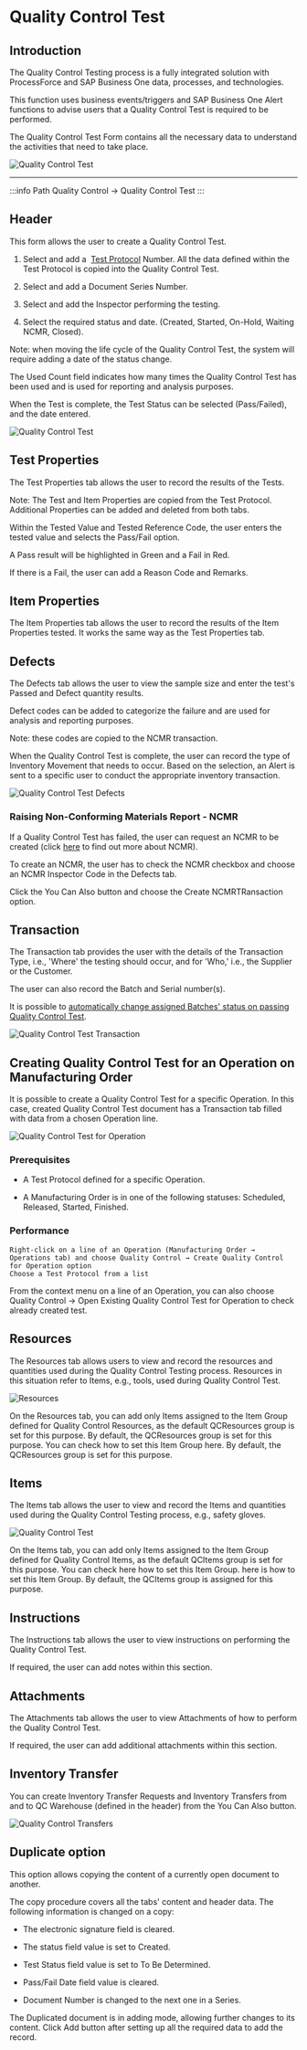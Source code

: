 # Quality Control Test

## Introduction

The Quality Control Testing process is a fully integrated solution with ProcessForce and SAP Business One data, processes, and technologies.

This function uses business events/triggers and SAP Business One Alert functions to advise users that a Quality Control Test is required to be performed.

The Quality Control Test Form contains all the necessary data to understand the activities that need to take place.

![Quality Control Test](./media/quality-control-diagram.webp)

---

:::info Path
Quality Control → Quality Control Test
:::

## Header

This form allows the user to create a Quality Control Test.

1. Select and add a  [Test Protocol](./../test-protocols/test-protocol-for-operation.md) Number. All the data defined within the Test Protocol is copied into the Quality Control Test.

2. Select and add a Document Series Number.

3. Select and add the Inspector performing the testing.

4. Select the required status and date. (Created, Started, On-Hold, Waiting NCMR, Closed).

Note: when moving the life cycle of the Quality Control Test, the system will require adding a date of the status change.

The Used Count field indicates how many times the Quality Control Test has been used and is used for reporting and analysis purposes.

When the Test is complete, the Test Status can be selected (Pass/Failed), and the date entered.

![Quality Control Test](./media/quality-control-test-2.webp)

## Test Properties

The Test Properties tab allows the user to record the results of the Tests.

Note: The Test and Item Properties are copied from the Test Protocol. Additional Properties can be added and deleted from both tabs.

Within the Tested Value and Tested Reference Code, the user enters the tested value and selects the Pass/Fail option.

A Pass result will be highlighted in Green and a Fail in Red.

If there is a Fail, the user can add a Reason Code and Remarks.

## Item Properties

The Item Properties tab allows the user to record the results of the Item Properties tested. It works the same way as the Test Properties tab.

## Defects

The Defects tab allows the user to view the sample size and enter the test's Passed and Defect quantity results.

Defect codes can be added to categorize the failure and are used for analysis and reporting purposes.

Note: these codes are copied to the NCMR transaction.

When the Quality Control Test is complete, the user can record the type of Inventory Movement that needs to occur. Based on the selection, an Alert is sent to a specific user to conduct the appropriate inventory transaction.

![Quality Control Test Defects](./media/quality-control-test-defects.webp)

### Raising Non-Conforming Materials Report - NCMR

If a Quality Control Test has failed, the user can request an NCMR to be created (click [here](./../ncmr-non-conforming-materials-report.md) to find out more about NCMR).

To create an NCMR, the user has to check the NCMR checkbox and choose an NCMR Inspector Code in the Defects tab.

Click the You Can Also button and choose the Create NCMRTRansaction option.

## Transaction

The Transaction tab provides the user with the details of the Transaction Type, i.e., 'Where' the testing should occur, and for 'Who,' i.e., the Supplier or the Customer.

The user can also record the Batch and Serial number(s).

It is possible to [automatically change assigned Batches' status on passing Quality Control Test](./../../../user-guide/system-initialzation/general-settings/qc-tab.md).

![Quality Control Test Transaction](./media/quality-control-test-2.webp)

## Creating Quality Control Test for an Operation on Manufacturing Order

It is possible to create a Quality Control Test for a specific Operation. In this case, created Quality Control Test document has a Transaction tab filled with data from a chosen Operation line.

![Quality Control Test for Operation](./media/quality-control-for-operation.webp)

### Prerequisites

- A Test Protocol defined for a specific Operation.

- A Manufacturing Order is in one of the following statuses: Scheduled, Released, Started, Finished.

### Performance

    Right-click on a line of an Operation (Manufacturing Order → Operations tab) and choose Quality Control → Create Quality Control for Operation option
    Choose a Test Protocol from a list

From the context menu on a line of an Operation, you can also choose Quality Control → Open Existing Quality Control Test for Operation to check already created test.

## Resources

The Resources tab allows users to view and record the resources and quantities used during the Quality Control Testing process. Resources in this situation refer to Items, e.g., tools, used during Quality Control Test.

![Resources](./media/quality-control-test-resources.webp)

On the Resources tab, you can add only Items assigned to the Item Group defined for Quality Control Resources, as the default QCResources group is set for this purpose. By default, the QCResources group is set for this purpose. You can check how to set this Item Group here. By default, the QCResources group is set for this purpose.

## Items

The Items tab allows the user to view and record the Items and quantities used during the Quality Control Testing process, e.g., safety gloves.

![Quality Control Test](./media/quality-control-test-items.webp)

On the Items tab, you can add only Items assigned to the Item Group defined for Quality Control Items, as the default QCItems group is set for this purpose. You can check here how to set this Item Group. here is how to set this Item Group. By default, the QCItems group is assigned for this purpose.

## Instructions

The Instructions tab allows the user to view instructions on performing the Quality Control Test.

If required, the user can add notes within this section.

## Attachments

The Attachments tab allows the user to view Attachments of how to perform the Quality Control Test.

If required, the user can add additional attachments within this section.

## Inventory Transfer

You can create Inventory Transfer Requests and Inventory Transfers from and to QC Warehouse (defined in the header) from the You Can Also button.

![Quality Control Transfers](./media/quality-control-transfers.webp)

## Duplicate option

This option allows copying the content of a currently open document to another.

The copy procedure covers all the tabs' content and header data. The following information is changed on a copy:

- The electronic signature field is cleared.

- The status field value is set to Created.

- Test Status field value is set to To Be Determined.

- Pass/Fail Date field value is cleared.

- Document Number is changed to the next one in a Series.

The Duplicated document is in adding mode, allowing further changes to its content. Click Add button after setting up all the required data to add the record.
